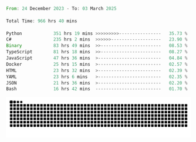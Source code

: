 <!--START_SECTION:waka-->

```rust
From: 24 December 2023 - To: 03 March 2025

Total Time: 966 hrs 40 mins

Python            351 hrs 19 mins >>>>>>>>>----------------   35.73 %
C#                235 hrs 2 mins  >>>>>>-------------------   23.90 %
Binary            83 hrs 49 mins  >>-----------------------   08.53 %
TypeScript        81 hrs 18 mins  >>-----------------------   08.27 %
JavaScript        47 hrs 36 mins  >------------------------   04.84 %
Docker            25 hrs 15 mins  >------------------------   02.57 %
HTML              23 hrs 32 mins  >------------------------   02.39 %
YAML              23 hrs 6 mins   >------------------------   02.35 %
JSON              21 hrs 36 mins  >------------------------   02.20 %
Bash              16 hrs 42 mins  -------------------------   01.70 %
```

<!--END_SECTION:waka-->


<picture>
  <source media="(prefers-color-scheme: dark)" srcset="https://raw.githubusercontent.com/jeerawut97/jeerawut97/output/github-contribution-grid-snake.svg">
  <img alt="github contribution grid snake animation" src="https://raw.githubusercontent.com/jeerawut97/jeerawut97/output/github-contribution-grid-snake.svg">
</picture>
